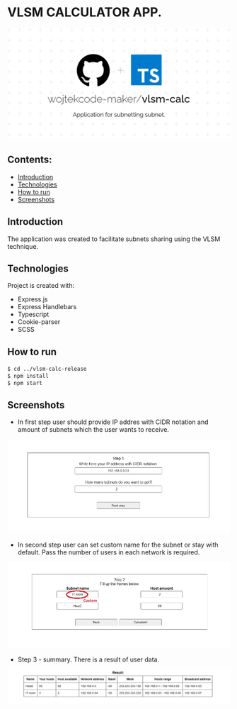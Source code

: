 # VLSM CALCULATOR APP.
![My logo with project description](public/assets/shots/vlsm-calc.png)

## Contents:
* [Introduction](#introduction)
* [Technologies](#technologies)
* [How to run](#how-to-run)
* [Screenshots](#screenshots)

## Introduction
The application was created to facilitate subnets sharing using the VLSM technique.

## Technologies
Project is created with:
* Express.js
* Express Handlebars
* Typescript
* Cookie-parser
* SCSS

## How to run
```
$ cd ../vlsm-calc-release
$ npm install
$ npm start
```

## Screenshots
* In first step user should provide IP addres with CIDR notation and amount of subnets which the user wants to receive.

![Step 1 of the VLSM Calculation form](public/assets/shots/step1.jpg)

* In second step user can set custom name for the subnet or stay with default. Pass the number of users in each network is required.

![Step 2 of the VLSM Calculation form](public/assets/shots/step2.jpg)

* Step 3 - summary. There is a result of user data.

![Calculation summary](public/assets/shots/summary.jpg)